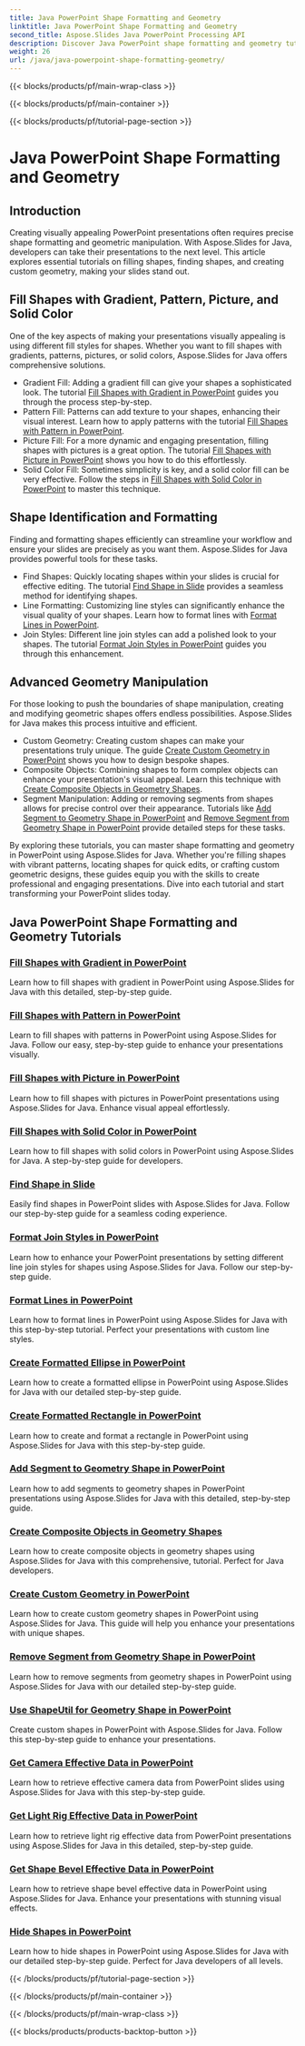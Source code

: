 ```yaml
---
title: Java PowerPoint Shape Formatting and Geometry
linktitle: Java PowerPoint Shape Formatting and Geometry
second_title: Aspose.Slides Java PowerPoint Processing API
description: Discover Java PowerPoint shape formatting and geometry tutorials. Learn to fill shapes, find shapes, and create custom geometry with Aspose.Slides for Java.
weight: 26
url: /java/java-powerpoint-shape-formatting-geometry/
---
```


{{< blocks/products/pf/main-wrap-class >}}

{{< blocks/products/pf/main-container >}}

{{< blocks/products/pf/tutorial-page-section >}}

# Java PowerPoint Shape Formatting and Geometry

## Introduction

Creating visually appealing PowerPoint presentations often requires precise shape formatting and geometric manipulation. With Aspose.Slides for Java, developers can take their presentations to the next level. This article explores essential tutorials on filling shapes, finding shapes, and creating custom geometry, making your slides stand out.

## Fill Shapes with Gradient, Pattern, Picture, and Solid Color

One of the key aspects of making your presentations visually appealing is using different fill styles for shapes. Whether you want to fill shapes with gradients, patterns, pictures, or solid colors, Aspose.Slides for Java offers comprehensive solutions. 

- Gradient Fill: Adding a gradient fill can give your shapes a sophisticated look. The tutorial [Fill Shapes with Gradient in PowerPoint](./fill-shapes-gradient-powerpoint/) guides you through the process step-by-step.
- Pattern Fill: Patterns can add texture to your shapes, enhancing their visual interest. Learn how to apply patterns with the tutorial [Fill Shapes with Pattern in PowerPoint](./fill-shapes-pattern-powerpoint/).
- Picture Fill: For a more dynamic and engaging presentation, filling shapes with pictures is a great option. The tutorial [Fill Shapes with Picture in PowerPoint](./fill-shapes-picture-powerpoint/) shows you how to do this effortlessly.
- Solid Color Fill: Sometimes simplicity is key, and a solid color fill can be very effective. Follow the steps in [Fill Shapes with Solid Color in PowerPoint](./fill-shapes-solid-color-powerpoint/) to master this technique.

## Shape Identification and Formatting

Finding and formatting shapes efficiently can streamline your workflow and ensure your slides are precisely as you want them. Aspose.Slides for Java provides powerful tools for these tasks.

- Find Shapes: Quickly locating shapes within your slides is crucial for effective editing. The tutorial [Find Shape in Slide](./find-shape-slide-powerpoint/) provides a seamless method for identifying shapes.
- Line Formatting: Customizing line styles can significantly enhance the visual quality of your shapes. Learn how to format lines with [Format Lines in PowerPoint](./format-lines-powerpoint/).
- Join Styles: Different line join styles can add a polished look to your shapes. The tutorial [Format Join Styles in PowerPoint](./format-join-styles-powerpoint/) guides you through this enhancement.

## Advanced Geometry Manipulation

For those looking to push the boundaries of shape manipulation, creating and modifying geometric shapes offers endless possibilities. Aspose.Slides for Java makes this process intuitive and efficient.

- Custom Geometry: Creating custom shapes can make your presentations truly unique. The guide [Create Custom Geometry in PowerPoint](./create-custom-geometry-powerpoint/) shows you how to design bespoke shapes.
- Composite Objects: Combining shapes to form complex objects can enhance your presentation's visual appeal. Learn this technique with [Create Composite Objects in Geometry Shapes](./create-composite-objects-geometry-shapes-powerpoint/).
- Segment Manipulation: Adding or removing segments from shapes allows for precise control over their appearance. Tutorials like [Add Segment to Geometry Shape in PowerPoint](./add-segment-geometry-shape-powerpoint/) and [Remove Segment from Geometry Shape in PowerPoint](./remove-segment-geometry-shape-powerpoint/) provide detailed steps for these tasks.

By exploring these tutorials, you can master shape formatting and geometry in PowerPoint using Aspose.Slides for Java. Whether you're filling shapes with vibrant patterns, locating shapes for quick edits, or crafting custom geometric designs, these guides equip you with the skills to create professional and engaging presentations. Dive into each tutorial and start transforming your PowerPoint slides today.
## Java PowerPoint Shape Formatting and Geometry Tutorials
### [Fill Shapes with Gradient in PowerPoint](./fill-shapes-gradient-powerpoint/)
Learn how to fill shapes with gradient in PowerPoint using Aspose.Slides for Java with this detailed, step-by-step guide.
### [Fill Shapes with Pattern in PowerPoint](./fill-shapes-pattern-powerpoint/)
Learn to fill shapes with patterns in PowerPoint using Aspose.Slides for Java. Follow our easy, step-by-step guide to enhance your presentations visually.
### [Fill Shapes with Picture in PowerPoint](./fill-shapes-picture-powerpoint/)
Learn how to fill shapes with pictures in PowerPoint presentations using Aspose.Slides for Java. Enhance visual appeal effortlessly.
### [Fill Shapes with Solid Color in PowerPoint](./fill-shapes-solid-color-powerpoint/)
Learn how to fill shapes with solid colors in PowerPoint using Aspose.Slides for Java. A step-by-step guide for developers.
### [Find Shape in Slide](./find-shape-slide-powerpoint/)
Easily find shapes in PowerPoint slides with Aspose.Slides for Java. Follow our step-by-step guide for a seamless coding experience.
### [Format Join Styles in PowerPoint](./format-join-styles-powerpoint/)
Learn how to enhance your PowerPoint presentations by setting different line join styles for shapes using Aspose.Slides for Java. Follow our step-by-step guide.
### [Format Lines in PowerPoint](./format-lines-powerpoint/)
Learn how to format lines in PowerPoint using Aspose.Slides for Java with this step-by-step tutorial. Perfect your presentations with custom line styles.
### [Create Formatted Ellipse in PowerPoint](./create-formatted-ellipse-powerpoint/)
Learn how to create a formatted ellipse in PowerPoint using Aspose.Slides for Java with our detailed step-by-step guide.
### [Create Formatted Rectangle in PowerPoint](./create-formatted-rectangle-powerpoint/)
Learn how to create and format a rectangle in PowerPoint using Aspose.Slides for Java with this step-by-step guide.
### [Add Segment to Geometry Shape in PowerPoint](./add-segment-geometry-shape-powerpoint/)
Learn how to add segments to geometry shapes in PowerPoint presentations using Aspose.Slides for Java with this detailed, step-by-step guide.
### [Create Composite Objects in Geometry Shapes](./create-composite-objects-geometry-shapes-powerpoint/)
Learn how to create composite objects in geometry shapes using Aspose.Slides for Java with this comprehensive, tutorial. Perfect for Java developers.
### [Create Custom Geometry in PowerPoint](./create-custom-geometry-powerpoint/)
Learn how to create custom geometry shapes in PowerPoint using Aspose.Slides for Java. This guide will help you enhance your presentations with unique shapes.
### [Remove Segment from Geometry Shape in PowerPoint](./remove-segment-geometry-shape-powerpoint/)
Learn how to remove segments from geometry shapes in PowerPoint using Aspose.Slides for Java with our detailed step-by-step guide.
### [Use ShapeUtil for Geometry Shape in PowerPoint](./use-shapeutil-geometry-shape-powerpoint/)
Create custom shapes in PowerPoint with Aspose.Slides for Java. Follow this step-by-step guide to enhance your presentations.
### [Get Camera Effective Data in PowerPoint](./get-camera-effective-data-powerpoint/)
Learn how to retrieve effective camera data from PowerPoint slides using Aspose.Slides for Java with this step-by-step guide.
### [Get Light Rig Effective Data in PowerPoint](./get-light-rig-effective-data-powerpoint/)
Learn how to retrieve light rig effective data from PowerPoint presentations using Aspose.Slides for Java in this detailed, step-by-step guide.
### [Get Shape Bevel Effective Data in PowerPoint](./get-shape-bevel-effective-data-powerpoint/)
Learn how to retrieve shape bevel effective data in PowerPoint using Aspose.Slides for Java. Enhance your presentations with stunning visual effects.
### [Hide Shapes in PowerPoint](./hide-shapes-powerpoint/)
Learn how to hide shapes in PowerPoint using Aspose.Slides for Java with our detailed step-by-step guide. Perfect for Java developers of all levels.

{{< /blocks/products/pf/tutorial-page-section >}}

{{< /blocks/products/pf/main-container >}}

{{< /blocks/products/pf/main-wrap-class >}}

{{< blocks/products/products-backtop-button >}}
